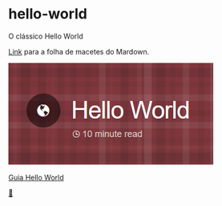 # hello-world
O clássico Hello World

[Link](https://github.com/adam-p/markdown-here/wiki/Markdown-Cheatsheet) para a folha de macetes do Mardown.

![Logo do Guia Hello World](https://github.com/MilenaCapraro/hello-world/blob/edi%C3%A7%C3%B5es-no-readme/helloworld.PNG "Guia Hello World")

[Guia Hello World](https://guides.github.com/activities/hello-world/)

[:blue_heart:](https://gist.github.com/rxaviers/7360908)
